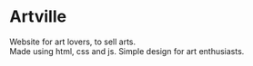# Artville
Website for art lovers, to sell arts. <br>
Made using html, css and js. Simple design for art enthusiasts.

